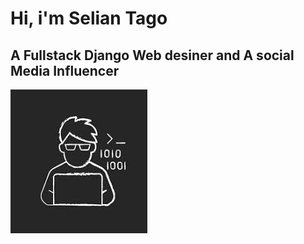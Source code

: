 <style>HI(color:Blue;)</style>

# Hi, i'm Selian Tago
## A Fullstack Django Web desiner and A social Media Influencer
![Selian](images/avatar.jpg)


